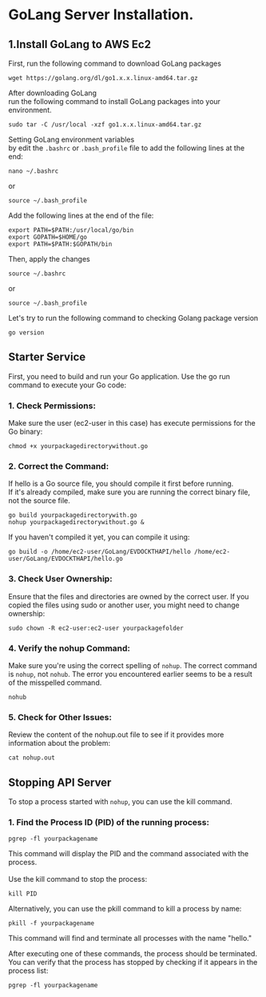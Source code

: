 # GoLang Server Installation.

## 1.Install GoLang to AWS Ec2

First, run the following command to download GoLang packages

```
wget https://golang.org/dl/go1.x.x.linux-amd64.tar.gz

```

After downloading GoLang <br>
run the following command to install GoLang packages into your environment.

```
sudo tar -C /usr/local -xzf go1.x.x.linux-amd64.tar.gz
```

Setting GoLang environment variables <br>by edit the `.bashrc` or `.bash_profile` file to add the following lines at the end:

```
nano ~/.bashrc

```

or

```
source ~/.bash_profile

```

Add the following lines at the end of the file:

```
export PATH=$PATH:/usr/local/go/bin
export GOPATH=$HOME/go
export PATH=$PATH:$GOPATH/bin
```

Then, apply the changes

```
source ~/.bashrc
```

or

```
source ~/.bash_profile

```

Let's try to run the following command to checking Golang package version

```
go version

```

## Starter Service

First, you need to build and run your Go application. Use the go run command to execute your Go code:
### 1. Check Permissions:
Make sure the user (ec2-user in this case) has execute permissions for the Go binary:
```
chmod +x yourpackagedirectorywithout.go

```
### 2. Correct the Command:
If hello is a Go source file, you should compile it first before running.<br> If it's already compiled, make sure you are running the correct binary file, not the source file.
```
go build yourpackagedirectorywith.go
nohup yourpackagedirectorywithout.go &
```
If you haven't compiled it yet, you can compile it using:
```
go build -o /home/ec2-user/GoLang/EVDOCKTHAPI/hello /home/ec2-user/GoLang/EVDOCKTHAPI/hello.go
```
### 3. Check User Ownership:
Ensure that the files and directories are owned by the correct user. If you copied the files using sudo or another user, you might need to change ownership:
```
sudo chown -R ec2-user:ec2-user yourpackagefolder
```
### 4. Verify the nohup Command:
Make sure you're using the correct spelling of `nohup`. The correct command is `nohup`, not `nohub`. The error you encountered earlier seems to be a result of the misspelled command.
```
nohub
```

### 5. Check for Other Issues:
Review the content of the nohup.out file to see if it provides more information about the problem:
```
cat nohup.out
```
## Stopping API Server
To stop a process started with `nohup`, you can use the kill command.
### 1. Find the Process ID (PID) of the running process:
```
pgrep -fl yourpackagename
```
This command will display the PID and the command associated with the process. 
<br> <br>
Use the kill command to stop the process:
```
kill PID
```
Alternatively, you can use the pkill command to kill a process by name:
```
pkill -f yourpackagename
```
This command will find and terminate all processes with the name "hello."

After executing one of these commands, the process should be terminated. You can verify that the process has stopped by checking if it appears in the process list:
```
pgrep -fl yourpackagename
```